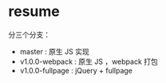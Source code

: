 # resume
分三个分支：
* master : 原生 JS 实现
* v1.0.0-webpack : 原生 JS ，webpack 打包
* v1.0.0-fullpage : jQuery + fullpage